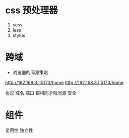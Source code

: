 # css 预处理器
1. scss
2. less
3. stylus

# 跨域

- 浏览器的同源策略

http://192.168.3.1:5173/home
http://192.168.3.1:5173/home

协议 域名 端口 都相同才叫同源
安全

# 组件

复用性 独立性